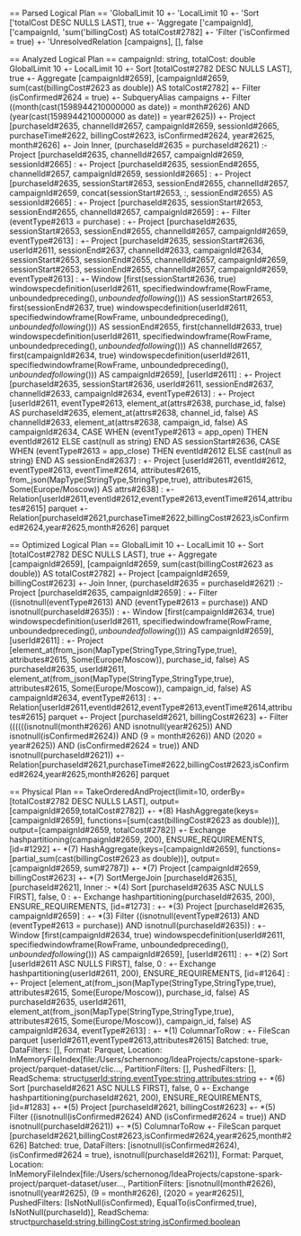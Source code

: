 == Parsed Logical Plan ==
'GlobalLimit 10
+- 'LocalLimit 10
   +- 'Sort ['totalCost DESC NULLS LAST], true
      +- 'Aggregate ['campaignId], ['campaignId, 'sum('billingCost) AS totalCost#2782]
         +- 'Filter ('isConfirmed = true)
            +- 'UnresolvedRelation [campaigns], [], false

== Analyzed Logical Plan ==
campaignId: string, totalCost: double
GlobalLimit 10
+- LocalLimit 10
   +- Sort [totalCost#2782 DESC NULLS LAST], true
      +- Aggregate [campaignId#2659], [campaignId#2659, sum(cast(billingCost#2623 as double)) AS totalCost#2782]
         +- Filter (isConfirmed#2624 = true)
            +- SubqueryAlias campaigns
               +- Filter ((month(cast(1598944210000000 as date)) = month#2626) AND (year(cast(1598944210000000 as date)) = year#2625))
                  +- Project [purchaseId#2635, channelId#2657, campaignId#2659, sessionId#2665, purchaseTime#2622, billingCost#2623, isConfirmed#2624, year#2625, month#2626]
                     +- Join Inner, (purchaseId#2635 = purchaseId#2621)
                        :- Project [purchaseId#2635, channelId#2657, campaignId#2659, sessionId#2665]
                        :  +- Project [purchaseId#2635, sessionEnd#2655, channelId#2657, campaignId#2659, sessionId#2665]
                        :     +- Project [purchaseId#2635, sessionStart#2653, sessionEnd#2655, channelId#2657, campaignId#2659, concat(sessionStart#2653, :, sessionEnd#2655) AS sessionId#2665]
                        :        +- Project [purchaseId#2635, sessionStart#2653, sessionEnd#2655, channelId#2657, campaignId#2659]
                        :           +- Filter (eventType#2613 = purchase)
                        :              +- Project [purchaseId#2635, sessionStart#2653, sessionEnd#2655, channelId#2657, campaignId#2659, eventType#2613]
                        :                 +- Project [purchaseId#2635, sessionStart#2636, userId#2611, sessionEnd#2637, channelId#2633, campaignId#2634, sessionStart#2653, sessionEnd#2655, channelId#2657, campaignId#2659, sessionStart#2653, sessionEnd#2655, channelId#2657, campaignId#2659, eventType#2613]
                        :                    +- Window [first(sessionStart#2636, true) windowspecdefinition(userId#2611, specifiedwindowframe(RowFrame, unboundedpreceding$(), unboundedfollowing$())) AS sessionStart#2653, first(sessionEnd#2637, true) windowspecdefinition(userId#2611, specifiedwindowframe(RowFrame, unboundedpreceding$(), unboundedfollowing$())) AS sessionEnd#2655, first(channelId#2633, true) windowspecdefinition(userId#2611, specifiedwindowframe(RowFrame, unboundedpreceding$(), unboundedfollowing$())) AS channelId#2657, first(campaignId#2634, true) windowspecdefinition(userId#2611, specifiedwindowframe(RowFrame, unboundedpreceding$(), unboundedfollowing$())) AS campaignId#2659], [userId#2611]
                        :                       +- Project [purchaseId#2635, sessionStart#2636, userId#2611, sessionEnd#2637, channelId#2633, campaignId#2634, eventType#2613]
                        :                          +- Project [userId#2611, eventType#2613, element_at(attrs#2638, purchase_id, false) AS purchaseId#2635, element_at(attrs#2638, channel_id, false) AS channelId#2633, element_at(attrs#2638, campaign_id, false) AS campaignId#2634, CASE WHEN (eventType#2613 = app_open) THEN eventId#2612 ELSE cast(null as string) END AS sessionStart#2636, CASE WHEN (eventType#2613 = app_close) THEN eventId#2612 ELSE cast(null as string) END AS sessionEnd#2637]
                        :                             +- Project [userId#2611, eventId#2612, eventType#2613, eventTime#2614, attributes#2615, from_json(MapType(StringType,StringType,true), attributes#2615, Some(Europe/Moscow)) AS attrs#2638]
                        :                                +- Relation[userId#2611,eventId#2612,eventType#2613,eventTime#2614,attributes#2615] parquet
                        +- Relation[purchaseId#2621,purchaseTime#2622,billingCost#2623,isConfirmed#2624,year#2625,month#2626] parquet

== Optimized Logical Plan ==
GlobalLimit 10
+- LocalLimit 10
   +- Sort [totalCost#2782 DESC NULLS LAST], true
      +- Aggregate [campaignId#2659], [campaignId#2659, sum(cast(billingCost#2623 as double)) AS totalCost#2782]
         +- Project [campaignId#2659, billingCost#2623]
            +- Join Inner, (purchaseId#2635 = purchaseId#2621)
               :- Project [purchaseId#2635, campaignId#2659]
               :  +- Filter ((isnotnull(eventType#2613) AND (eventType#2613 = purchase)) AND isnotnull(purchaseId#2635))
               :     +- Window [first(campaignId#2634, true) windowspecdefinition(userId#2611, specifiedwindowframe(RowFrame, unboundedpreceding$(), unboundedfollowing$())) AS campaignId#2659], [userId#2611]
               :        +- Project [element_at(from_json(MapType(StringType,StringType,true), attributes#2615, Some(Europe/Moscow)), purchase_id, false) AS purchaseId#2635, userId#2611, element_at(from_json(MapType(StringType,StringType,true), attributes#2615, Some(Europe/Moscow)), campaign_id, false) AS campaignId#2634, eventType#2613]
               :           +- Relation[userId#2611,eventId#2612,eventType#2613,eventTime#2614,attributes#2615] parquet
               +- Project [purchaseId#2621, billingCost#2623]
                  +- Filter ((((((isnotnull(month#2626) AND isnotnull(year#2625)) AND isnotnull(isConfirmed#2624)) AND (9 = month#2626)) AND (2020 = year#2625)) AND (isConfirmed#2624 = true)) AND isnotnull(purchaseId#2621))
                     +- Relation[purchaseId#2621,purchaseTime#2622,billingCost#2623,isConfirmed#2624,year#2625,month#2626] parquet

== Physical Plan ==
TakeOrderedAndProject(limit=10, orderBy=[totalCost#2782 DESC NULLS LAST], output=[campaignId#2659,totalCost#2782])
+- *(8) HashAggregate(keys=[campaignId#2659], functions=[sum(cast(billingCost#2623 as double))], output=[campaignId#2659, totalCost#2782])
   +- Exchange hashpartitioning(campaignId#2659, 200), ENSURE_REQUIREMENTS, [id=#1292]
      +- *(7) HashAggregate(keys=[campaignId#2659], functions=[partial_sum(cast(billingCost#2623 as double))], output=[campaignId#2659, sum#2787])
         +- *(7) Project [campaignId#2659, billingCost#2623]
            +- *(7) SortMergeJoin [purchaseId#2635], [purchaseId#2621], Inner
               :- *(4) Sort [purchaseId#2635 ASC NULLS FIRST], false, 0
               :  +- Exchange hashpartitioning(purchaseId#2635, 200), ENSURE_REQUIREMENTS, [id=#1273]
               :     +- *(3) Project [purchaseId#2635, campaignId#2659]
               :        +- *(3) Filter ((isnotnull(eventType#2613) AND (eventType#2613 = purchase)) AND isnotnull(purchaseId#2635))
               :           +- Window [first(campaignId#2634, true) windowspecdefinition(userId#2611, specifiedwindowframe(RowFrame, unboundedpreceding$(), unboundedfollowing$())) AS campaignId#2659], [userId#2611]
               :              +- *(2) Sort [userId#2611 ASC NULLS FIRST], false, 0
               :                 +- Exchange hashpartitioning(userId#2611, 200), ENSURE_REQUIREMENTS, [id=#1264]
               :                    +- Project [element_at(from_json(MapType(StringType,StringType,true), attributes#2615, Some(Europe/Moscow)), purchase_id, false) AS purchaseId#2635, userId#2611, element_at(from_json(MapType(StringType,StringType,true), attributes#2615, Some(Europe/Moscow)), campaign_id, false) AS campaignId#2634, eventType#2613]
               :                       +- *(1) ColumnarToRow
               :                          +- FileScan parquet [userId#2611,eventType#2613,attributes#2615] Batched: true, DataFilters: [], Format: Parquet, Location: InMemoryFileIndex[file:/Users/schernonog/IdeaProjects/capstone-spark-project/parquet-dataset/clic..., PartitionFilters: [], PushedFilters: [], ReadSchema: struct<userId:string,eventType:string,attributes:string>
               +- *(6) Sort [purchaseId#2621 ASC NULLS FIRST], false, 0
                  +- Exchange hashpartitioning(purchaseId#2621, 200), ENSURE_REQUIREMENTS, [id=#1283]
                     +- *(5) Project [purchaseId#2621, billingCost#2623]
                        +- *(5) Filter ((isnotnull(isConfirmed#2624) AND (isConfirmed#2624 = true)) AND isnotnull(purchaseId#2621))
                           +- *(5) ColumnarToRow
                              +- FileScan parquet [purchaseId#2621,billingCost#2623,isConfirmed#2624,year#2625,month#2626] Batched: true, DataFilters: [isnotnull(isConfirmed#2624), (isConfirmed#2624 = true), isnotnull(purchaseId#2621)], Format: Parquet, Location: InMemoryFileIndex[file:/Users/schernonog/IdeaProjects/capstone-spark-project/parquet-dataset/user..., PartitionFilters: [isnotnull(month#2626), isnotnull(year#2625), (9 = month#2626), (2020 = year#2625)], PushedFilters: [IsNotNull(isConfirmed), EqualTo(isConfirmed,true), IsNotNull(purchaseId)], ReadSchema: struct<purchaseId:string,billingCost:string,isConfirmed:boolean>
